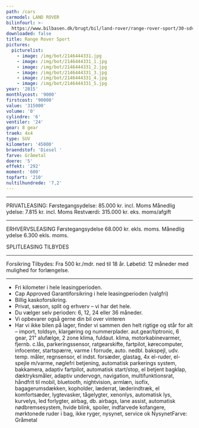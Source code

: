 ```yaml
---
path: /cars
carmodel: LAND ROVER
bilinfourl: >-
  https://www.bilbasen.dk/brugt/bil/land-rover/range-rover-sport/30-sdv6-hse-dynamic-aut-5d/3728406
downloaded: false
title: Range Rover Sport
pictures:
  picturelist:
    - image: /img/bot/2146444331.jpg
    - image: /img/bot/2146444331_1.jpg
    - image: /img/bot/2146444331_2.jpg
    - image: /img/bot/2146444331_3.jpg
    - image: /img/bot/2146444331_4.jpg
    - image: /img/bot/2146444331_5.jpg
year: '2015'
monthlycost: '9000'
firstcost: '90000'
value: '315000'
volume: '0'
cylindre: '6'
ventiler: '24'
gear: 8 gear
traek: 4x4
type: SUV
kilometer: '45000'
braendstof: 'Diesel '
farve: Gråmetal
doere: '5'
effekt: '292'
moment: '600'
topfart: '210'
nultilhundrede: '7,2'
---
```

- - -

PRIVATLEASING:
Førstegangsydelse: 85.000 kr. incl. Moms
Månedlig ydelse: 7.815 kr. incl. Moms
Restværdi: 315.000 kr. eks. moms/afgift

- - -

ERHVERVSLEASING
Førstegangsydelse 68.000 kr. ekls. moms.
Månedlig ydelse 6.300 ekls. moms.

SPLITLEASING TILBYDES

- - -

Forsikring Tilbydes:
Fra 500 kr./mdr. ned til 18 år.
Løbetid: 12 måneder med mulighed for forlængelse.

- - -

* Fri kilometer i hele leasingperioden.
* Cap Approved Garantiforsikring i hele leasingperioden (valgfri)
* Billig kaskoforsikring.
* Privat, sæson, split og erhverv – vi har det hele.
* Du vælger selv perioden: 6, 12, 24 eller 36 måneder.
* Vi opbevarer også gerne din bil over vinteren
* Har vi ikke bilen på lager, finder vi sammen den helt rigtige og står for alt – import, toldsyn, klargøring og nummerplader.
  aut.gear/tiptronic, 6 gear, 21" alufælge, 2 zone klima, fuldaut. klima, motorkabinevarmer, fjernb. c.lås, parkeringssensor, ratgearskifte, fartpilot, kørecomputer, infocenter, startspærre, varme i forrude, auto. nedbl. bakspejl, udv. temp. måler, regnsensor, el indst. forsæder, glastag, 4x el-ruder, el-spejle m/varme, nøglefri betjening, automatisk parkerings system, bakkamera, adaptiv fartpilot, automatisk start/stop, el betjent bagklap, dæktryksmåler, adaptiv undervogn, navigation, multifunktionsrat, håndfrit til mobil, bluetooth, nightvision, armlæn, isofix, bagagerumsdækken, kopholder, læderrat, læderindtræk, el komfortsæder, lygtevasker, tågelygter, xenonlys, automatisk lys, kurvelys, led forlygter, airbag, db. airbags, lane assist, automatisk nødbremsesystem, hvide blink, spoiler, indfarvede kofangere, mørktonede ruder i bag, ikke ryger, nysynet, service ok
  NysynetFarve: Gråmetal
